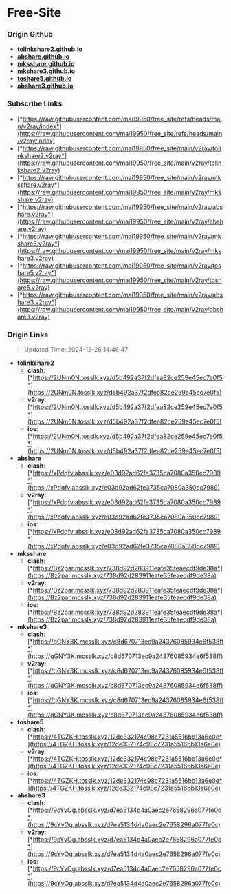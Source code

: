 # Free-Site

### Origin Github

- [**tolinkshare2.github.io**](https://github.com/tolinkshare2/tolinkshare2.github.io)
- [**abshare.github.io**](https://github.com/abshare/abshare.github.io)
- [**mksshare.github.io**](https://github.com/mksshare/mksshare.github.io)
- [**mkshare3.github.io**](https://github.com/mkshare3/mkshare3.github.io)
- [**toshare5.github.io**](https://github.com/toshare5/toshare5.github.io)
- [**abshare3.github.io**](https://github.com/abshare3/abshare3.github.io)

### Subscribe Links

- [*https://raw.githubusercontent.com/mai19950/free_site/refs/heads/main/v2ray/index*](https://raw.githubusercontent.com/mai19950/free_site/refs/heads/main/v2ray/index)
- [*https://raw.githubusercontent.com/mai19950/free_site/main/v2ray/tolinkshare2.v2ray*](https://raw.githubusercontent.com/mai19950/free_site/main/v2ray/tolinkshare2.v2ray)
- [*https://raw.githubusercontent.com/mai19950/free_site/main/v2ray/mksshare.v2ray*](https://raw.githubusercontent.com/mai19950/free_site/main/v2ray/mksshare.v2ray)
- [*https://raw.githubusercontent.com/mai19950/free_site/main/v2ray/abshare.v2ray*](https://raw.githubusercontent.com/mai19950/free_site/main/v2ray/abshare.v2ray)
- [*https://raw.githubusercontent.com/mai19950/free_site/main/v2ray/mkshare3.v2ray*](https://raw.githubusercontent.com/mai19950/free_site/main/v2ray/mkshare3.v2ray)
- [*https://raw.githubusercontent.com/mai19950/free_site/main/v2ray/toshare5.v2ray*](https://raw.githubusercontent.com/mai19950/free_site/main/v2ray/toshare5.v2ray)
- [*https://raw.githubusercontent.com/mai19950/free_site/main/v2ray/abshare3.v2ray*](https://raw.githubusercontent.com/mai19950/free_site/main/v2ray/abshare3.v2ray)

### Origin Links

> Updated Time: 2024-12-26 14:46:47

- **tolinkshare2**
  - **clash**: [*https://2UNm0N.tosslk.xyz/d5b492a37f2dfea82ce259e45ec7e0f5*](https://2UNm0N.tosslk.xyz/d5b492a37f2dfea82ce259e45ec7e0f5)
  - **v2ray**: [*https://2UNm0N.tosslk.xyz/d5b492a37f2dfea82ce259e45ec7e0f5*](https://2UNm0N.tosslk.xyz/d5b492a37f2dfea82ce259e45ec7e0f5)
  - **ios**: [*https://2UNm0N.tosslk.xyz/d5b492a37f2dfea82ce259e45ec7e0f5*](https://2UNm0N.tosslk.xyz/d5b492a37f2dfea82ce259e45ec7e0f5)
- **abshare**
  - **clash**: [*https://xPdqfv.absslk.xyz/e03d92ad62fe3735ca7080a350cc7989*](https://xPdqfv.absslk.xyz/e03d92ad62fe3735ca7080a350cc7989)
  - **v2ray**: [*https://xPdqfv.absslk.xyz/e03d92ad62fe3735ca7080a350cc7989*](https://xPdqfv.absslk.xyz/e03d92ad62fe3735ca7080a350cc7989)
  - **ios**: [*https://xPdqfv.absslk.xyz/e03d92ad62fe3735ca7080a350cc7989*](https://xPdqfv.absslk.xyz/e03d92ad62fe3735ca7080a350cc7989)
- **mksshare**
  - **clash**: [*https://Bz2par.mcsslk.xyz/738d92d283911eafe35feaecdf9de38a*](https://Bz2par.mcsslk.xyz/738d92d283911eafe35feaecdf9de38a)
  - **v2ray**: [*https://Bz2par.mcsslk.xyz/738d92d283911eafe35feaecdf9de38a*](https://Bz2par.mcsslk.xyz/738d92d283911eafe35feaecdf9de38a)
  - **ios**: [*https://Bz2par.mcsslk.xyz/738d92d283911eafe35feaecdf9de38a*](https://Bz2par.mcsslk.xyz/738d92d283911eafe35feaecdf9de38a)
- **mkshare3**
  - **clash**: [*https://qGNY3K.mcsslk.xyz/c8d670713ec9a24376085934e6f538ff*](https://qGNY3K.mcsslk.xyz/c8d670713ec9a24376085934e6f538ff)
  - **v2ray**: [*https://qGNY3K.mcsslk.xyz/c8d670713ec9a24376085934e6f538ff*](https://qGNY3K.mcsslk.xyz/c8d670713ec9a24376085934e6f538ff)
  - **ios**: [*https://qGNY3K.mcsslk.xyz/c8d670713ec9a24376085934e6f538ff*](https://qGNY3K.mcsslk.xyz/c8d670713ec9a24376085934e6f538ff)
- **toshare5**
  - **clash**: [*https://4TGZKH.tosslk.xyz/12de332174c98c7231a5516bb13a6e0e*](https://4TGZKH.tosslk.xyz/12de332174c98c7231a5516bb13a6e0e)
  - **v2ray**: [*https://4TGZKH.tosslk.xyz/12de332174c98c7231a5516bb13a6e0e*](https://4TGZKH.tosslk.xyz/12de332174c98c7231a5516bb13a6e0e)
  - **ios**: [*https://4TGZKH.tosslk.xyz/12de332174c98c7231a5516bb13a6e0e*](https://4TGZKH.tosslk.xyz/12de332174c98c7231a5516bb13a6e0e)
- **abshare3**
  - **clash**: [*https://9cYvOg.absslk.xyz/d7ea5134d4a0aec2e7658296a077fe0c*](https://9cYvOg.absslk.xyz/d7ea5134d4a0aec2e7658296a077fe0c)
  - **v2ray**: [*https://9cYvOg.absslk.xyz/d7ea5134d4a0aec2e7658296a077fe0c*](https://9cYvOg.absslk.xyz/d7ea5134d4a0aec2e7658296a077fe0c)
  - **ios**: [*https://9cYvOg.absslk.xyz/d7ea5134d4a0aec2e7658296a077fe0c*](https://9cYvOg.absslk.xyz/d7ea5134d4a0aec2e7658296a077fe0c)
